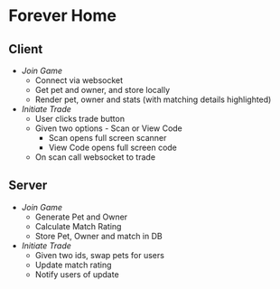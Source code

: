 # Forever Home


## Client

- *Join Game*
  - Connect via websocket
  - Get pet and owner, and store locally
  - Render pet, owner and stats (with matching details highlighted)
- *Initiate Trade*
  - User clicks trade button
  - Given two options - Scan or View Code
    - Scan opens full screen scanner
    - View Code opens full screen code
  - On scan call websocket to trade


## Server

- *Join Game*
  - Generate Pet and Owner
  - Calculate Match Rating
  - Store Pet, Owner and match in DB
- *Initiate Trade*
  - Given two ids, swap pets for users
  - Update match rating
  - Notify users of update